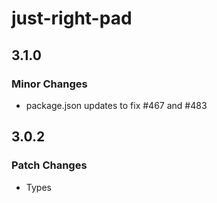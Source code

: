 # just-right-pad

## 3.1.0

### Minor Changes

- package.json updates to fix #467 and #483

## 3.0.2

### Patch Changes

- Types
